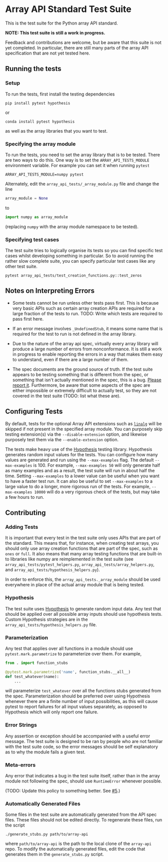 # Array API Standard Test Suite

This is the test suite for the Python array API standard.

**NOTE: This test suite is still a work in progress.**

Feedback and contributions are welcome, but be aware that this suite is not
yet completed. In particular, there are still many parts of the array API
specification that are not yet tested here.

## Running the tests

### Setup

To run the tests, first install the testing dependencies

    pip install pytest hypothesis

or

    conda install pytest hypothesis

as well as the array libraries that you want to test. 

### Specifying the array module

To run the tests, you need to set the array library that is to be tested. There
are two ways to do this. One way is to set the `ARRAY_API_TESTS_MODULE`
environment variable. For example you can set it when running `pytest`

    ARRAY_API_TESTS_MODULE=numpy pytest

Alternately, edit the `array_api_tests/_array_module.py` file and change the
line

```py
array_module = None
```

to

```py
import numpy as array_module
```

(replacing `numpy` with the array module namespace to be tested).

### Specifying test cases

The test suite tries to logically organise its tests so you can find specific
test cases whilst developing something in particular. So to avoid running the
rather slow complete suite, you can specify particular test cases like any other
test suite.

    pytest array_api_tests/test_creation_functions.py::test_zeros

## Notes on Interpreting Errors

- Some tests cannot be run unless other tests pass first. This is because very
  basic APIs such as certain array creation APIs are required for a large
  fraction of the tests to run. TODO: Write which tests are required to pass
  first here.

- If an error message involves `_UndefinedStub`, it means some name that is
  required for the test to run is not defined in the array library.

- Due to the nature of the array api spec, virtually every array library will
  produce a large number of errors from nonconformance. It is still a work in
  progress to enable reporting the errors in a way that makes them easy to
  understand, even if there are a large number of them.

- The spec documents are the ground source of truth. If the test suite appears
  to be testing something that is different from the spec, or something that
  isn't actually mentioned in the spec, this is a bug. [Please report
  it](https://github.com/data-apis/array-api-tests/issues/new). Furthermore,
  be aware that some aspects of the spec are either impossible or extremely
  difficult to actually test, so they are not covered in the test suite (TODO:
  list what these are).

## Configuring Tests

By default, tests for the optional Array API extensions such as
[`linalg`](https://data-apis.org/array-api/latest/extensions/linear_algebra_functions.html)
will be skipped if not present in the specified array module. You can purposely
skip testing extension(s) via the `--disable-extension` option, and likewise
purposely test them via the `--enable-extension` option.

The tests make heavy use of the
[Hypothesis](https://hypothesis.readthedocs.io/en/latest/) testing library.
Hypothesis generates random input values for the tests. You can configure how
many values are generated and run using the `--max-examples` flag. The default
`--max-examples` is 100. For example, `--max-examples 50` will only generate
half as many examples and as a result, the test suite will run in about half
the time. Setting `--max-examples` to a lower value can be useful when you
want to have a faster test run. It can also be useful to set `--max-examples`
to a large value to do a longer, more rigorous run of the tests. For example,
`--max-examples 10000` will do a very rigorous check of the tests, but may
take a few hours to run.

## Contributing

### Adding Tests

It is important that every test in the test suite only uses APIs that are part
of the standard. This means that, for instance, when creating test arrays, you
should only use array creation functions that are part of the spec, such as
`ones` or `full`. It also means that many array testing functions that are
built-in to libraries like numpy are reimplemented in the test suite (see
`array_api_tests/pytest_helpers.py`, `array_api_tests/array_helpers.py`, and
`array_api_tests/hypothesis_helpers.py`).

In order to enforce this, the `array_api_tests._array_module` should be used
everywhere in place of the actual array module that is being tested.

### Hypothesis

The test suite uses [Hypothesis](https://hypothesis.readthedocs.io/en/latest/)
to generate random input data. Any test that should be applied over all
possible array inputs should use hypothesis tests. Custom Hypothesis
strategies are in the `array_api_tests/hypothesis_helpers.py` file.

### Parameterization

Any test that applies over all functions in a module should use
`pytest.mark.parametrize` to parameterize over them. For example,

```py
from . import function_stubs

@pytest.mark.parametrize('name', function_stubs.__all__)
def test_whatever(name):
    ...
```

will parameterize `test_whatever` over all the functions stubs generated from
the spec. Parameterization should be preferred over using Hypothesis whenever
there are a finite number of input possibilities, as this will cause pytest to
report failures for all input values separately, as opposed to Hypothesis
which will only report one failure.

### Error Strings

Any assertion or exception should be accompanied with a useful error message.
The test suite is designed to be ran by people who are not familiar with the
test suite code, so the error messages should be self explanatory as to why
the module fails a given test.

### Meta-errors

Any error that indicates a bug in the test suite itself, rather than in the
array module not following the spec, should use `RuntimeError` whenever
possible.

(TODO: Update this policy to something better. See [#5](https://github.com/data-apis/array-api-tests/issues/5).)

### Automatically Generated Files

Some files in the test suite are automatically generated from the API spec
files. These files should not be edited directly. To regenerate these files,
run the script

    ./generate_stubs.py path/to/array-api

where `path/to/array-api` is the path to the local clone of the `array-api`
repo. To modify the automatically generated files, edit the code that
generates them in the `generate_stubs.py` script.
